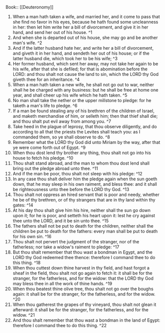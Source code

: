  Book:: [[Deuteronomy]]
 1. When a man hath taken a wife, and married her, and it come to pass that she find no favor in his eyes, because he hath found some uncleanness in her: then let him write her a bill of divorcement, and give it in her hand, and send her out of his house. ^1
 2. And when she is departed out of his house, she may go and be another man's wife. ^2
 3. And if the latter husband hate her, and write her a bill of divorcement, and giveth it in her hand, and sendeth her out of his house; or if the latter husband die, which took her to be his wife; ^3
 4. Her former husband, which sent her away, may not take her again to be his wife, after that she is defiled; for that is abomination before the LORD: and thou shalt not cause the land to sin, which the LORD thy God giveth thee for an inheritance. ^4
 5. When a man hath taken a new wife, he shall not go out to war, neither shall he be charged with any business: but he shall be free at home one year, and shall cheer up his wife which he hath taken. ^5
 6. No man shall take the nether or the upper millstone to pledge: for he taketh a man's life to pledge. ^6
 7. If a man be found stealing any of his brethren of the children of Israel, and maketh merchandise of him, or selleth him; then that thief shall die; and thou shalt put evil away from among you. ^7
 8. Take heed in the plague of leprosy, that thou observe diligently, and do according to all that the priests the Levites shall teach you: as I commanded them, so ye shall observe to do. ^8
 9. Remember what the LORD thy God did unto Miriam by the way, after that ye were come forth out of Egypt. ^9
 10. When thou dost lend thy brother any thing, thou shalt not go into his house to fetch his pledge. ^10
 11. Thou shalt stand abroad, and the man to whom thou dost lend shall bring out the pledge abroad unto thee. ^11
 12. And if the man be poor, thou shalt not sleep with his pledge: ^12
 13. In any case thou shalt deliver him the pledge again when the sun goeth down, that he may sleep in his own raiment, and bless thee: and it shall be righteousness unto thee before the LORD thy God. ^13
 14. Thou shalt not oppress an hired servant that is poor and needy, whether he be of thy brethren, or of thy strangers that are in thy land within thy gates: ^14
 15. At his day thou shalt give him his hire, neither shall the sun go down upon it; for he is poor, and setteth his heart upon it: lest he cry against thee unto the LORD, and it be sin unto thee. ^15
 16. The fathers shall not be put to death for the children, neither shall the children be put to death for the fathers: every man shall be put to death for his own sin. ^16
 17. Thou shalt not pervert the judgment of the stranger, nor of the fatherless; nor take a widow's raiment to pledge: ^17
 18. But thou shalt remember that thou wast a bondman in Egypt, and the LORD thy God redeemed thee thence: therefore I command thee to do this thing. ^18
 19. When thou cuttest down thine harvest in thy field, and hast forgot a sheaf in the field, thou shalt not go again to fetch it: it shall be for the stranger, for the fatherless, and for the widow: that the LORD thy God may bless thee in all the work of thine hands. ^19
 20. When thou beatest thine olive tree, thou shalt not go over the boughs again: it shall be for the stranger, for the fatherless, and for the widow. ^20
 21. When thou gatherest the grapes of thy vineyard, thou shalt not glean it afterward: it shall be for the stranger, for the fatherless, and for the widow. ^21
 22. And thou shalt remember that thou wast a bondman in the land of Egypt: therefore I command thee to do this thing. ^22

